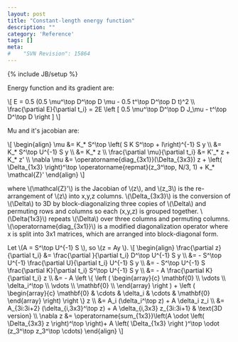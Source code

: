 ```yaml
---
layout: post
title: "Constant-length energy function"
description: ""
category: 'Reference'
tags: []
meta: 
#    "SVN Revision": 15864
---
```

{% include JB/setup %}

Energy function and its gradient are:

<div>
\[
E = 0.5 (0.5 \mu^\top D^\top D \mu - 0.5 t^\top D^\top D t)^2 \\
\frac{\partial E}{\partial t_i} = 2E \left [ 0.5 \mu^\top D^\top D J_\mu - t^\top D^\top D  \right ]
\]
</div>

Mu and it's jacobian are:

<div>
\[
\begin{align}
\mu &= K_* S^\top \left( S K S^\top + I\right)^{-1} S y \\
    &= K_* S^\top U^{-1} S y \\
    &= K_* z \\
\frac{\partial \mu}{\partial t_i} 
    &= K'_* z + K_* z' \\
\nabla \mu &= \operatorname{diag_{3x1}}(\Delta_{3x3}) z + \left( \Delta_{1x3} \right)^\top \operatorname{repmat}(z_3^\top, N/3, 1) + K_* \mathcal{Z}'
\end{align}
\]
</div>

where \\(\mathcal{Z}'\\) is the Jacobian of \\(z\\), and \\(z_3\\) is the re-arrangement of \\(z\\) into x,y,z columns.  \\(\Delta_{3x3}\\) is the conversion of \\(\Delta\\) to 3D by block-diagonalizing three copies of \\(\Delta\\) and permuting rows and columns so each (x,y,z) is grouped together.  \\(\Delta{1x3}\\) repeats \\(\Delta\\) over three columns and permuting columns.  \\(\operatorname{diag_{3x1}}\\) is a modified diagonalization operator where x is split into 3x1 matrices, which are arranged into block-diagonal form.


<div>
Let \(A = S^\top U^{-1} S \), so \(z = Ay \).
\[
\begin{align}
\frac{\partial z}{\partial t_i} &= \frac{\partial }{\partial t_i} D^\top U^{-1} S y \\
                              &= - S^\top U^{-1} \frac{\partial U}{\partial t_i} U^{-1} S y \\
                              &= - S^\top U^{-1} S \frac{\partial K}{\partial t_i} S^\top U^{-1} S y \\
                              &= - A \frac{\partial K}{\partial t_i} z \\
                              &= - A \left \{
                                      \left (
                                      \begin{array}{c} 
                                          \mathbf{0}             \\
                                          \vdots        \\
                                          \delta_i^\top \\
                                          \vdots        \\
                                          \mathbf{0}             \\
                                      \end{array} \right ) + 
                                      \left (
                                          \begin{array}{c}
                                          \mathbf{0} & \cdots & \delta_i & \cdots & \mathbf{0}
                                          \end{array} 
                                      \right) 
                                    \right \} z \\
         &= A_i (\delta_i^\top z) + A \delta_i z_i \\
         &= A_{3i:3i+2} (\delta_{i,3x3}^\top z) + A \delta_{i,3x3} z_{3i:3i+1} & \text{3D version} \\
\nabla z &= \operatorname{sum_{1x3}}\left(A \odot \left( \Delta_{3x3} z \right)^\top \right)+ A \left( \Delta_{1x3}  \right )^\top \odot (z_3^\top z_3^\top \cdots)
\end{align}
\]
</div>


